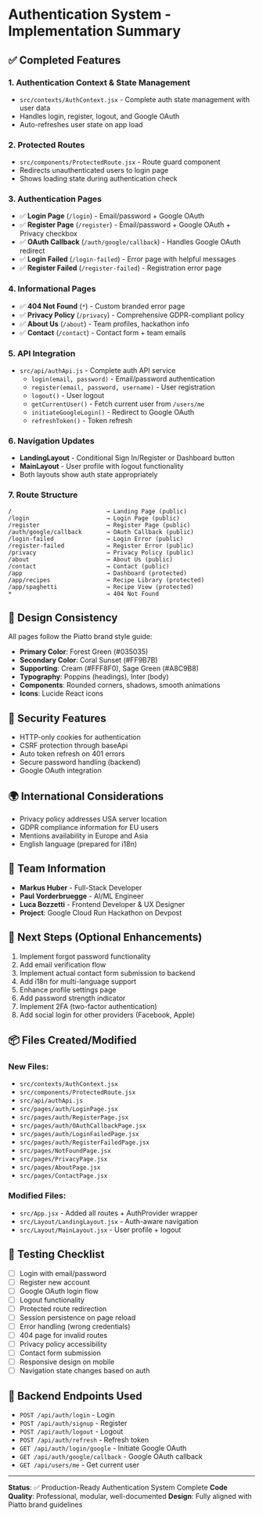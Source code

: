 # Authentication System - Implementation Summary

## ✅ Completed Features

### 1. **Authentication Context & State Management**
- `src/contexts/AuthContext.jsx` - Complete auth state management with user data
- Handles login, register, logout, and Google OAuth
- Auto-refreshes user state on app load

### 2. **Protected Routes**
- `src/components/ProtectedRoute.jsx` - Route guard component
- Redirects unauthenticated users to login page
- Shows loading state during authentication check

### 3. **Authentication Pages**
- ✅ **Login Page** (`/login`) - Email/password + Google OAuth
- ✅ **Register Page** (`/register`) - Email/password + Google OAuth + Privacy checkbox
- ✅ **OAuth Callback** (`/auth/google/callback`) - Handles Google OAuth redirect
- ✅ **Login Failed** (`/login-failed`) - Error page with helpful messages
- ✅ **Register Failed** (`/register-failed`) - Registration error page

### 4. **Informational Pages**
- ✅ **404 Not Found** (`*`) - Custom branded error page
- ✅ **Privacy Policy** (`/privacy`) - Comprehensive GDPR-compliant policy
- ✅ **About Us** (`/about`) - Team profiles, hackathon info
- ✅ **Contact** (`/contact`) - Contact form + team emails

### 5. **API Integration**
- `src/api/authApi.js` - Complete auth API service
  - `login(email, password)` - Email/password authentication
  - `register(email, password, username)` - User registration
  - `logout()` - User logout
  - `getCurrentUser()` - Fetch current user from `/users/me`
  - `initiateGoogleLogin()` - Redirect to Google OAuth
  - `refreshToken()` - Token refresh

### 6. **Navigation Updates**
- **LandingLayout** - Conditional Sign In/Register or Dashboard button
- **MainLayout** - User profile with logout functionality
- Both layouts show auth state appropriately

### 7. **Route Structure**
```
/                           → Landing Page (public)
/login                      → Login Page (public)
/register                   → Register Page (public)
/auth/google/callback       → OAuth Callback (public)
/login-failed               → Login Error (public)
/register-failed            → Register Error (public)
/privacy                    → Privacy Policy (public)
/about                      → About Us (public)
/contact                    → Contact (public)
/app                        → Dashboard (protected)
/app/recipes                → Recipe Library (protected)
/app/spaghetti              → Recipe View (protected)
*                           → 404 Not Found
```

## 🎨 Design Consistency
All pages follow the Piatto brand style guide:
- **Primary Color**: Forest Green (#035035)
- **Secondary Color**: Coral Sunset (#FF9B7B)
- **Supporting**: Cream (#FFF8F0), Sage Green (#A8C9B8)
- **Typography**: Poppins (headings), Inter (body)
- **Components**: Rounded corners, shadows, smooth animations
- **Icons**: Lucide React icons

## 🔐 Security Features
- HTTP-only cookies for authentication
- CSRF protection through baseApi
- Auto token refresh on 401 errors
- Secure password handling (backend)
- Google OAuth integration

## 🌍 International Considerations
- Privacy policy addresses USA server location
- GDPR compliance information for EU users
- Mentions availability in Europe and Asia
- English language (prepared for i18n)

## 📝 Team Information
- **Markus Huber** - Full-Stack Developer
- **Paul Vorderbruegge** - AI/ML Engineer
- **Luca Bozzetti** - Frontend Developer & UX Designer
- **Project**: Google Cloud Run Hackathon on Devpost

## 🚀 Next Steps (Optional Enhancements)
1. Implement forgot password functionality
2. Add email verification flow
3. Implement actual contact form submission to backend
4. Add i18n for multi-language support
5. Enhance profile settings page
6. Add password strength indicator
7. Implement 2FA (two-factor authentication)
8. Add social login for other providers (Facebook, Apple)

## 📦 Files Created/Modified

### New Files:
- `src/contexts/AuthContext.jsx`
- `src/components/ProtectedRoute.jsx`
- `src/api/authApi.js`
- `src/pages/auth/LoginPage.jsx`
- `src/pages/auth/RegisterPage.jsx`
- `src/pages/auth/OAuthCallbackPage.jsx`
- `src/pages/auth/LoginFailedPage.jsx`
- `src/pages/auth/RegisterFailedPage.jsx`
- `src/pages/NotFoundPage.jsx`
- `src/pages/PrivacyPage.jsx`
- `src/pages/AboutPage.jsx`
- `src/pages/ContactPage.jsx`

### Modified Files:
- `src/App.jsx` - Added all routes + AuthProvider wrapper
- `src/Layout/LandingLayout.jsx` - Auth-aware navigation
- `src/Layout/MainLayout.jsx` - User profile + logout

## 🧪 Testing Checklist
- [ ] Login with email/password
- [ ] Register new account
- [ ] Google OAuth login flow
- [ ] Logout functionality
- [ ] Protected route redirection
- [ ] Session persistence on page reload
- [ ] Error handling (wrong credentials)
- [ ] 404 page for invalid routes
- [ ] Privacy policy accessibility
- [ ] Contact form submission
- [ ] Responsive design on mobile
- [ ] Navigation state changes based on auth

## 🔗 Backend Endpoints Used
- `POST /api/auth/login` - Login
- `POST /api/auth/signup` - Register
- `POST /api/auth/logout` - Logout
- `POST /api/auth/refresh` - Refresh token
- `GET /api/auth/login/google` - Initiate Google OAuth
- `GET /api/auth/google/callback` - Google OAuth callback
- `GET /api/users/me` - Get current user

---

**Status**: ✅ Production-Ready Authentication System Complete
**Code Quality**: Professional, modular, well-documented
**Design**: Fully aligned with Piatto brand guidelines
